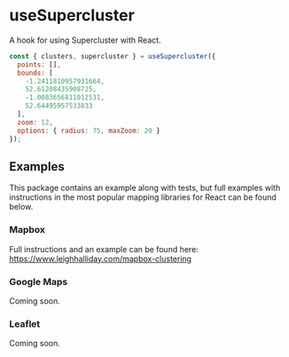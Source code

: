 # useSupercluster

A hook for using Supercluster with React.

```js
const { clusters, supercluster } = useSupercluster({
  points: [],
  bounds: [
    -1.2411810957931664,
    52.61208435908725,
    -1.0083656811012531,
    52.64495957533833
  ],
  zoom: 12,
  options: { radius: 75, maxZoom: 20 }
});
```

## Examples

This package contains an example along with tests, but full examples with instructions in the most popular mapping libraries for React can be found below.

### Mapbox

Full instructions and an example can be found here: https://www.leighhalliday.com/mapbox-clustering

### Google Maps

Coming soon.

### Leaflet

Coming soon.
